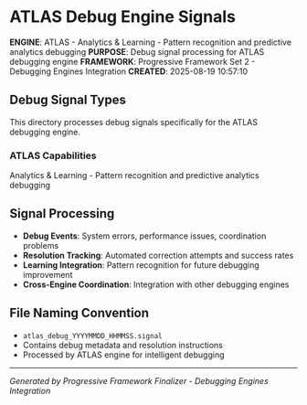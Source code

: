 <!--
FILE: README.md
WORKING_DIRECTORY: signals\\debug\\atlas
PURPOSE: Project documentation and guidance
CREATOR: Amos Wales - Progressive Framework Pioneer
UPDATED: 20250819_Educational-Phase3-Integration
STATUS: ✅ Universal Header System Compliant
BREATHING_FRAMEWORK: 15 Systems ✅ | 615+ Tests ✅ | Educational Integration ✅
PROGRESSIVE_ACADEMY: Foundation ✅ | Professional ✅ | Universal ✅ | Certification Ready ✅
-->

# ATLAS Debug Engine Signals

**ENGINE**: ATLAS - Analytics & Learning - Pattern recognition and predictive analytics debugging
**PURPOSE**: Debug signal processing for ATLAS debugging engine
**FRAMEWORK**: Progressive Framework Set 2 - Debugging Engines Integration
**CREATED**: 2025-08-19 10:57:10

## Debug Signal Types

This directory processes debug signals specifically for the ATLAS debugging engine.

### ATLAS Capabilities

Analytics & Learning - Pattern recognition and predictive analytics debugging

## Signal Processing

- **Debug Events**: System errors, performance issues, coordination problems
- **Resolution Tracking**: Automated correction attempts and success rates  
- **Learning Integration**: Pattern recognition for future debugging improvement
- **Cross-Engine Coordination**: Integration with other debugging engines

## File Naming Convention

- `atlas_debug_YYYYMMDD_HHMMSS.signal`
- Contains debug metadata and resolution instructions
- Processed by ATLAS engine for intelligent debugging

---
*Generated by Progressive Framework Finalizer - Debugging Engines Integration*
